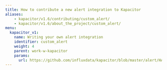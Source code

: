 ```yaml
---
title: How to contribute a new alert integration to Kapacitor
aliases:
    - kapacitor/v1.6/contributing/custom_alert/
    - kapacitor/v1.6/about_the_project/custom_alert/
menu:
  kapacitor_v1:
    name: Writing your own alert integration
    identifier: custom_alert
    weight: 4
    parent: work-w-kapacitor
    params:
      url: https://github.com/influxdata/kapacitor/blob/master/alert/HANDLERS.md
---
```

